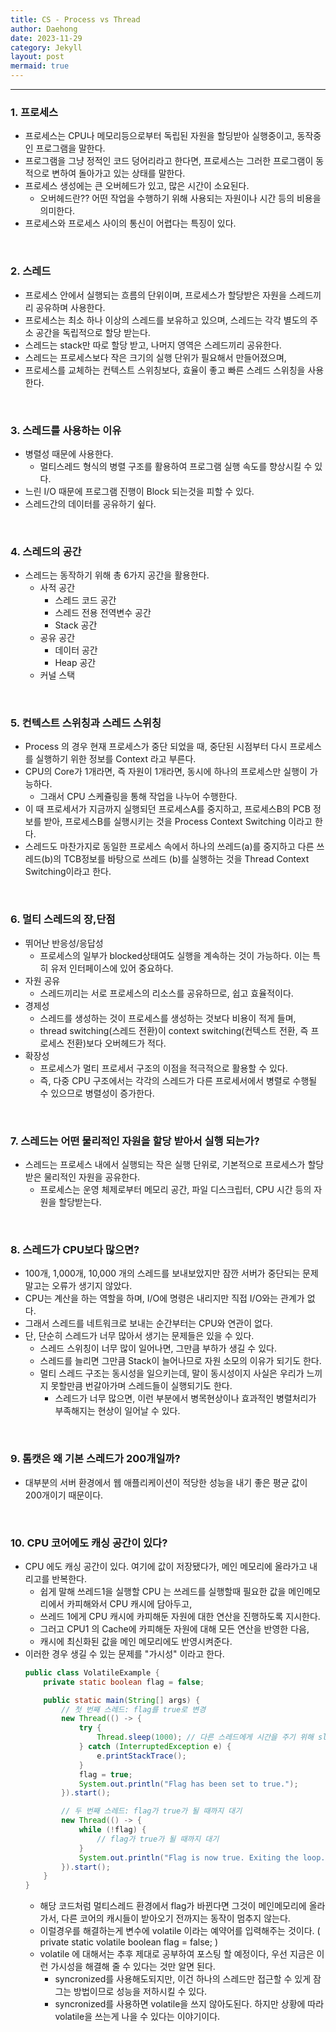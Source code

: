 ```yaml
---
title: CS - Process vs Thread
author: Daehong
date: 2023-11-29
category: Jekyll
layout: post
mermaid: true
---
```


<hr>

### 1. 프로세스
* 프로세스는 CPU나 메모리등으로부터 독립된 자원을 할딩받아 실행중이고, 동작중인 프로그램을 말한다.
* 프로그램을 그냥 정적인 코드 덩어리라고 한다면, 프로세스는 그러한 프로그램이 동적으로 변하여 돌아가고 있는 상태를 말한다.
* 프로세스 생성에는 큰 오버헤드가 있고, 많은 시간이 소요된다.
	* 오버헤드란?? 어떤 작업을 수행하기 위해 사용되는 자원이나 시간 등의 비용을 의미한다.
* 프로세스와 프로세스 사이의 통신이 어렵다는 특징이 있다.

<br>

### 2. 스레드
* 프로세스 안에서 실행되는 흐름의 단위이며, 프로세스가 할당받은 자원을 스레드끼리 공유하며 사용한다.
* 프로세스는 최소 하나 이상의 스레드를 보유하고 있으며, 스레드는 각각 별도의 주소 공간을 독립적으로 할당 받는다.
* 스레드는 stack만 따로 할당 받고, 나머지 영역은 스레드끼리 공유한다.
* 스레드는 프로세스보다 작은 크기의 실행 단위가 필요해서 만들어졌으며,
* 프로세스를 교체하는 컨텍스트 스위칭보다, 효율이 좋고 빠른 스레드 스위칭을 사용한다.

<br>

### 3. 스레드를 사용하는 이유
* 병렬성 때문에 사용한다.
	* 멀티스레드 형식의 병렬 구조를 활용하여 프로그램 실행 속도를 향상시킬 수 있다.
* 느린 I/O 때문에 프로그램 진행이 Block 되는것을 피할 수 있다.
* 스레드간의 데이터를 공유하기 슆다.

<br>

### 4. 스레드의 공간
* 스레드는 동작하기 위해 총 6가지 공간을 활용한다.
	* 사적 공간
		* 스레드 코드 공간
		* 스레드 전용 전역변수 공간
		* Stack 공간
	* 공유 공간
		* 데이터 공간
		* Heap 공간
	* 커널 스택
	
<br>

### 5. 컨텍스트 스위칭과 스레드 스위칭
* Process 의 경우 현재 프로세스가 중단 되었을 때, 중단된 시점부터 다시 프로세스를 실행하기 위한 정보를 Context 라고 부른다.
* CPU의 Core가 1개라면, 즉 자원이 1개라면, 동시에 하나의 프로세스만 실행이 가능하다.
	* 그래서 CPU 스케쥴링을 통해 작업을 나누어 수행한다.
* 이 때 프로세서가 지금까지 실행되던 프로세스A를 중지하고, 프로세스B의 PCB 정보를 받아, 프로세스B를 실행시키는 것을 Process Context Switching 이라고 한다.
* 스레드도 마찬가지로 동일한 프로세스 속에서 하나의 쓰레드(a)를 중지하고 다른 쓰레드(b)의 TCB정보를 바탕으로 쓰레드 (b)를 실행하는 것을 Thread Context Switching이라고 한다.

<br>

### 6. 멀티 스레드의 장,단점
* 뛰어난 반응성/응답성
	* 프로세스의 일부가 blocked상태여도 실행을 계속하는 것이 가능하다. 이는 특히 유저 인터페이스에 있어 중요하다.
* 자원 공유
	* 스레드끼리는 서로 프로세스의 리소스를 공유하므로, 쉽고 효율적이다.
* 경제성
	* 스레드를 생성하는 것이 프로세스를 생성하는 것보다 비용이 적게 들며,
	* thread switching(스레드 전환)이 context switching(컨텍스트 전환, 즉 프로세스 전환)보다 오버헤드가 적다.
* 확장성
	* 프로세스가 멀티 프로세서 구조의 이점을 적극적으로 활용할 수 있다.
	* 즉, 다중 CPU 구조에서는 각각의 스레드가 다른 프로세서에서 병렬로 수행될 수 있으므로 병렬성이 증가한다.
	
<br>

### 7. 스레드는 어떤 물리적인 자원을 할당 받아서 실행 되는가?
* 스레드는 프로세스 내에서 실행되는 작은 실행 단위로, 기본적으로 프로세스가 할당 받은 물리적인 자원을 공유한다.
	* 프로세스는 운영 체제로부터 메모리 공간, 파일 디스크립터, CPU 시간 등의 자원을 할당받는다.
	
<br>

### 8. 스레드가 CPU보다 많으면?
* 100개, 1,000개, 10,000 개의 스레드를 보내보았지만 잠깐 서버가 중단되는 문제 말고는 오류가 생기지 않았다.
* CPU는 계산을 하는 역할을 하며, I/O에 명령은 내리지만 직접 I/O와는 관계가 없다.
* 그래서 스레드를 네트워크로 보내는 순간부터는 CPU와 연관이 없다.
* 단, 단순히 스레드가 너무 많아서 생기는 문제들은 있을 수 있다.
	* 스레드 스위칭이 너무 많이 일어나면, 그만큼 부하가 생길 수 있다.
	* 스레드를 늘리면 그만큼 Stack이 늘어나므로 자원 소모의 이유가 되기도 한다.
	* 멀티 스레드 구조는 동시성을 일으키는데, 말이 동시성이지 사실은 우리가 느끼지 못할만큼 번갈아가며 스레드들이 실행되기도 한다.
		* 스레드가 너무 많으면, 이런 부분에서 병목현상이나 효과적인 병렬처리가 부족해지는 현상이 일어날 수 있다.

<br>

### 9. 톰캣은 왜 기본 스레드가 200개일까?
* 대부분의 서버 환경에서 웹 애플리케이션이 적당한 성능을 내기 좋은 평균 값이 200개이기 때문이다.

<br>

### 10. CPU 코어에도 캐싱 공간이 있다?
* CPU 에도 캐싱 공간이 있다. 여기에 값이 저장됐다가, 메인 메모리에 올라가고 내리고를 반복한다.
	* 쉽게 말해 쓰레드1을 실행할 CPU 는 쓰레드를 실행할때 필요한 값을 메인메모리에서 카피해와서 CPU 캐시에 담아두고,
	* 쓰레드 1에게 CPU 캐시에 카피해둔 자원에 대한 연산을 진행하도록 지시한다.
	* 그러고 CPU1 의 Cache에 카피해둔 자원에 대해 모든 연산을 반영한 다음,
	* 캐시에 최신화된 값을 메인 메모리에도 반영시켜준다.
* 이러한 경우 생길 수 있는 문제를 "가시성" 이라고 한다.
	```java
	public class VolatileExample {
		private static boolean flag = false;

		public static main(String[] args) {
			// 첫 번째 스레드: flag를 true로 변경
			new Thread(() -> {
				try {
					Thread.sleep(1000); // 다른 스레드에게 시간을 주기 위해 sleep
				} catch (InterruptedException e) {
					e.printStackTrace();
				}
				flag = true;
				System.out.println("Flag has been set to true.");
			}).start();

			// 두 번째 스레드: flag가 true가 될 때까지 대기
			new Thread(() -> {
				while (!flag) {
					// flag가 true가 될 때까지 대기
				}
				System.out.println("Flag is now true. Exiting the loop.");
			}).start();
		}
	}
	```
	* 해당 코드처럼 멀티스레드 환경에서 flag가 바뀐다면 그것이 메인메모리에 올라가서, 다른 코어의 캐시들이 받아오기 전까지는 동작이 멈추지 않는다.
	* 이럴경우를 해결하는게 변수에 volatile 이라는 예약어를 입력해주는 것이다. ( private static volatile boolean flag = false; )
	* volatile 에 대해서는 추후 제대로 공부하여 포스팅 할 예정이다, 우선 지금은 이런 가시성을 해결해 줄 수 있다는 것만 알면 된다.
		* syncronized를 사용해도되지만, 이건 하나의 스레드만 접근할 수 있게 잠그는 방법이므로 성능을 저하시킬 수 있다.
		* syncronized를 사용하면 volatile을 쓰지 않아도된다. 하지만 상황에 따라 volatile을 쓰는게 나을 수 있다는 이야기이다.
	
<br>
<br>
<br>
<br>
<br>
